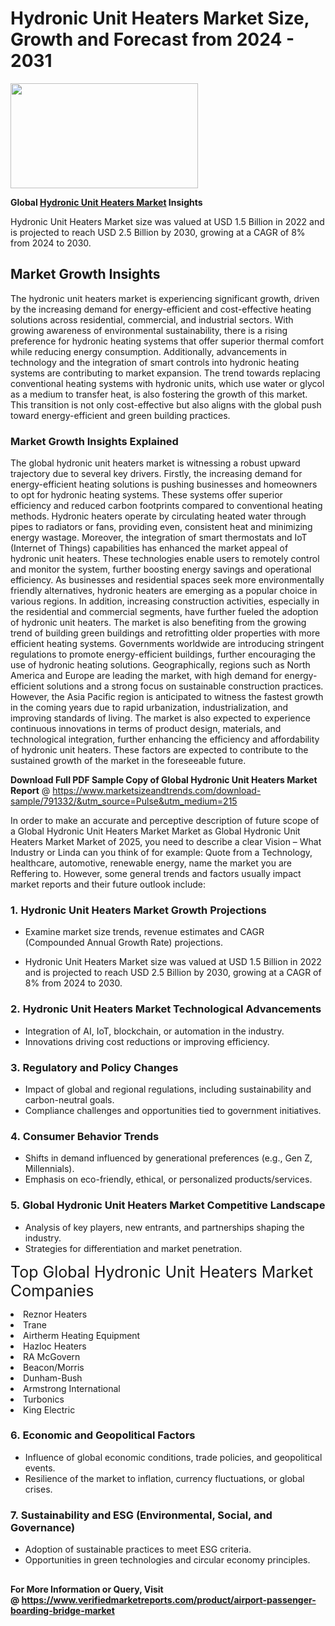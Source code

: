 <H1>Hydronic Unit Heaters Market Size, Growth and Forecast from 2024 - 2031</H1><img class="aligncenter size-medium wp-image-584254" src="https://thirdeyenews.in/wp-content/uploads/2024/09/Global-Market-Research-300x168.jpeg" alt="" width="300" height="168" /><p><strong>Global&nbsp;<a href="https://www.marketsizeandtrends.com/download-sample/791332/&amp;utm_source=Pulse&amp;utm_medium=215">Hydronic Unit Heaters Market</a> Insights</strong></p><p>Hydronic Unit Heaters Market size was valued at USD 1.5 Billion in 2022 and is projected to reach USD 2.5 Billion by 2030, growing at a CAGR of 8% from 2024 to 2030.</p><p><h2>Market Growth Insights</h2> The hydronic unit heaters market is experiencing significant growth, driven by the increasing demand for energy-efficient and cost-effective heating solutions across residential, commercial, and industrial sectors. With growing awareness of environmental sustainability, there is a rising preference for hydronic heating systems that offer superior thermal comfort while reducing energy consumption. Additionally, advancements in technology and the integration of smart controls into hydronic heating systems are contributing to market expansion. The trend towards replacing conventional heating systems with hydronic units, which use water or glycol as a medium to transfer heat, is also fostering the growth of this market. This transition is not only cost-effective but also aligns with the global push toward energy-efficient and green building practices. <h3>Market Growth Insights Explained</h3> The global hydronic unit heaters market is witnessing a robust upward trajectory due to several key drivers. Firstly, the increasing demand for energy-efficient heating solutions is pushing businesses and homeowners to opt for hydronic heating systems. These systems offer superior efficiency and reduced carbon footprints compared to conventional heating methods. Hydronic heaters operate by circulating heated water through pipes to radiators or fans, providing even, consistent heat and minimizing energy wastage. Moreover, the integration of smart thermostats and IoT (Internet of Things) capabilities has enhanced the market appeal of hydronic unit heaters. These technologies enable users to remotely control and monitor the system, further boosting energy savings and operational efficiency. As businesses and residential spaces seek more environmentally friendly alternatives, hydronic heaters are emerging as a popular choice in various regions. In addition, increasing construction activities, especially in the residential and commercial segments, have further fueled the adoption of hydronic unit heaters. The market is also benefiting from the growing trend of building green buildings and retrofitting older properties with more efficient heating systems. Governments worldwide are introducing stringent regulations to promote energy-efficient buildings, further encouraging the use of hydronic heating solutions. Geographically, regions such as North America and Europe are leading the market, with high demand for energy-efficient solutions and a strong focus on sustainable construction practices. However, the Asia Pacific region is anticipated to witness the fastest growth in the coming years due to rapid urbanization, industrialization, and improving standards of living. The market is also expected to experience continuous innovations in terms of product design, materials, and technological integration, further enhancing the efficiency and affordability of hydronic unit heaters. These factors are expected to contribute to the sustained growth of the market in the foreseeable future. </p><p><span class=""><strong>Download Full PDF Sample Copy of Global Hydronic Unit Heaters Market Report</strong> @ <a href="https://www.marketsizeandtrends.com/download-sample/791332/&amp;utm_source=Pulse&amp;utm_medium=215" target="_blank">https://www.marketsizeandtrends.com/download-sample/791332/&amp;utm_source=Pulse&amp;utm_medium=215</a></span></p><p>In order to make an accurate and perceptive description of future scope of a Global&nbsp;Hydronic Unit Heaters Market Market as Global&nbsp;Hydronic Unit Heaters Market Market of 2025, you need to describe a clear Vision &ndash; What Industry or Linda can you think of for example: Quote from a Technology, healthcare, automotive, renewable energy, name the market you are Reffering to. However, some general trends and factors usually impact market reports and their future outlook include:</p><h3>1.&nbsp;<strong>Hydronic Unit Heaters Market Growth Projections</strong></h3><ul><li>Examine market size trends, revenue estimates and CAGR (Compounded Annual Growth Rate) projections.</li><li><p>Hydronic Unit Heaters Market size was valued at USD 1.5 Billion in 2022 and is projected to reach USD 2.5 Billion by 2030, growing at a CAGR of 8% from 2024 to 2030.</p></li></ul><h3>2.&nbsp;<strong>Hydronic Unit Heaters Market Technological Advancements</strong></h3><ul><li>Integration of AI, IoT, blockchain, or automation in the industry.</li><li>Innovations driving cost reductions or improving efficiency.</li></ul><h3>3.&nbsp;<strong>Regulatory and Policy Changes</strong></h3><ul><li>Impact of global and regional regulations, including sustainability and carbon-neutral goals.</li><li>Compliance challenges and opportunities tied to government initiatives.</li></ul><h3>4.&nbsp;<strong>Consumer Behavior Trends</strong></h3><ul><li>Shifts in demand influenced by generational preferences (e.g., Gen Z, Millennials).</li><li>Emphasis on eco-friendly, ethical, or personalized products/services.</li></ul><h3>5.&nbsp;<strong>Global Hydronic Unit Heaters Market Competitive Landscape</strong></h3><ul><li>Analysis of key players, new entrants, and partnerships shaping the industry.</li><li>Strategies for differentiation and market penetration.</li></ul><p data-pm-slice="1 1 []"><span style="color: inherit; font-family: inherit; font-size: 25px;">Top Global Hydronic Unit Heaters Market Companies</span></p><div class="" data-test-id=""><p><li>Reznor Heaters</li><li> Trane</li><li> Airtherm Heating Equipment</li><li> Hazloc Heaters</li><li> RA McGovern</li><li> Beacon/Morris</li><li> Dunham-Bush</li><li> Armstrong International</li><li> Turbonics</li><li> King Electric</li></p></div><h3>6.&nbsp;<strong>Economic and Geopolitical Factors</strong></h3><ul><li>Influence of global economic conditions, trade policies, and geopolitical events.</li><li>Resilience of the market to inflation, currency fluctuations, or global crises.</li></ul><h3>7.&nbsp;<strong>Sustainability and ESG (Environmental, Social, and Governance)</strong></h3><ul><li>Adoption of sustainable practices to meet ESG criteria.</li><li>Opportunities in green technologies and circular economy principles.</li></ul><h2><strong style="font-size: 14px;">For More Information or Query, Visit @&nbsp;</strong><a style="background-color: #ffffff; font-size: 14px;" href="https://www.marketsizeandtrends.com/report/hydronic-unit-heaters-market/" target="_blank">https://www.verifiedmarketreports.com/product/airport-passenger-boarding-bridge-market</a></h2>
